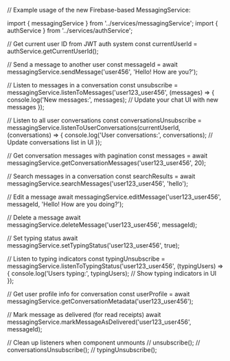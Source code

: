 // Example usage of the new Firebase-based MessagingService:

import { messagingService } from '../services/messagingService';
import { authService } from '../services/authService';

// Get current user ID from JWT auth system
const currentUserId = authService.getCurrentUserId();

// Send a message to another user
const messageId = await messagingService.sendMessage('user456', 'Hello! How are you?');

// Listen to messages in a conversation
const unsubscribe = messagingService.listenToMessages('user123_user456', (messages) => {
  console.log('New messages:', messages);
  // Update your chat UI with new messages
});

// Listen to all user conversations
const conversationsUnsubscribe = messagingService.listenToUserConversations(currentUserId, (conversations) => {
  console.log('User conversations:', conversations);
  // Update conversations list in UI
});

// Get conversation messages with pagination
const messages = await messagingService.getConversationMessages('user123_user456', 20);

// Search messages in a conversation
const searchResults = await messagingService.searchMessages('user123_user456', 'hello');

// Edit a message
await messagingService.editMessage('user123_user456', messageId, 'Hello! How are you doing?');

// Delete a message
await messagingService.deleteMessage('user123_user456', messageId);

// Set typing status
await messagingService.setTypingStatus('user123_user456', true);

// Listen to typing indicators
const typingUnsubscribe = messagingService.listenToTypingStatus('user123_user456', (typingUsers) => {
  console.log('Users typing:', typingUsers);
  // Show typing indicators in UI
});

// Get user profile info for conversation
const userProfile = await messagingService.getConversationMetadata('user123_user456');

// Mark message as delivered (for read receipts)
await messagingService.markMessageAsDelivered('user123_user456', messageId);

// Clean up listeners when component unmounts
// unsubscribe();
// conversationsUnsubscribe();
// typingUnsubscribe();

